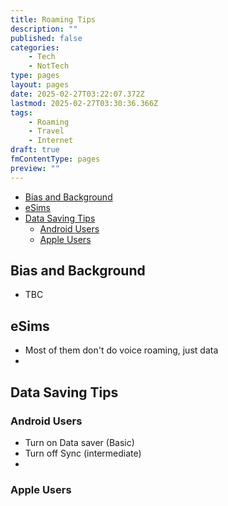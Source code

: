 ```yaml
---
title: Roaming Tips
description: ""
published: false
categories:
    - Tech
    - NotTech
type: pages
layout: pages
date: 2025-02-27T03:22:07.372Z
lastmod: 2025-02-27T03:30:36.366Z
tags:
    - Roaming
    - Travel
    - Internet
draft: true
fmContentType: pages
preview: ""
---
```


<!--- cSpell:disable --->
* [Bias and Background](#bias-and-background)
* [eSims](#esims)
* [Data Saving Tips](#data-saving-tips)
  * [Android Users](#android-users)
  * [Apple Users](#apple-users)
<!--- cSpell:enable --->

<!--
• disable sync (Android)
• data saver
• esim (data only and voice)
• roaming for voice only
• call forwarding
• prepaid vs postpaid vs business
• DSDA dual sim vs dual active vs the other one
• * unlocked
• * versions
• 2 at once but 2 esims at once, only really moden
• apps where you have set download over WiFi only off.
• * yt music
• * google photos
• Vodafone roaming still
• offline prep (spotify, yt music, yt, Netflix etc)
• esim providers I am aware that at least seem legit (have not used either so not a recommendation):
• * Sally (Nord VPN)
• * tripsim by Syd
• * most don't do voice. Only data...
• Vodafone maratime roaming? $$$
• cell at Sea?
• choose what you do and where
• VPNs work
• VPNs personal
• WiFi calling with no signal
• situation: personal telstra prepaid, wife with voda, bought cruise WiFi.
• learn voicemail remote access

Question : WiFi calling - does that need roaming??

#blogpost #websitepage
-->

## Bias and Background

* TBC

## eSims

* Most of them don't do voice roaming, just data
* 

## Data Saving Tips

### Android Users

* Turn on Data saver (Basic)
* Turn off Sync (intermediate)
* 

### Apple Users
